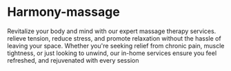 # Harmony-massage
Revitalize your body and mind with our expert massage therapy services. relieve tension, reduce stress, and promote relaxation without the hassle of leaving your space. Whether you're seeking relief from chronic pain, muscle tightness, or just looking to unwind, our in-home services ensure you feel refreshed, and rejuvenated with every session
